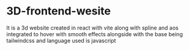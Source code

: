 # 3D-frontend-wesite
It is a 3d website created in react with vite along with spline and aos integrated to hover with smooth effects alongside with the base being tailwindcss and language used is javascript
